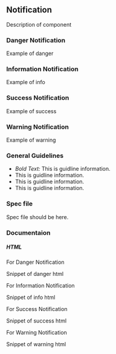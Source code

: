<div id="Overview"></div>

## Notification

Description of component

### Danger Notification

Example of danger

### Information Notification

Example of info

### Success Notification

Example of success

### Warning Notification

Example of warning

<div id="General-Guideline"></div>

### General Guidelines

- _Bold Text:_ This is guidline information.
- This is guidline information.
- This is guidline information.
- This is guidline information.

<div id="Spec-file"></div>

### Spec file

Spec file should be here.

<div id="Documentation"></div>

### Documentaion

##### HTML

For Danger Notification

Snippet of danger html

For Information Notification

Snippet of info html

For Success Notification

Snippet of success html

For Warning Notification

Snippet of warning html

